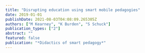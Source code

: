 ```yaml
---
title: "Disrupting education using smart mobile pedagogies"
date: 2019-01-01
publishDate: 2021-08-03T04:08:09.265305Z
authors: ["M Kearney", "K Burden", "S Schuck"]
publication_types: ["2"]
abstract: ""
featured: false
publication: "*Didactics of smart pedagogy*"
---
```


